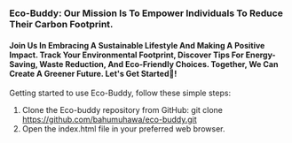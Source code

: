 ### Eco-Buddy: Our Mission Is To Empower Individuals To Reduce Their Carbon Footprint.

#### Join Us In Embracing A Sustainable Lifestyle And Making A Positive Impact. Track Your Environmental Footprint, Discover Tips For Energy-Saving, Waste Reduction, And Eco-Friendly Choices. Together, We Can Create A Greener Future. Let's Get Started🌿!



Getting started to use Eco-Buddy, follow these simple steps:

1. Clone the Eco-buddy repository from GitHub: git clone https://github.com/bahumuhawa/eco-buddy.git
2. Open the index.html file in your preferred web browser.

